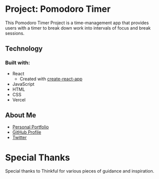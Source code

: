 # Project: Pomodoro Timer

This Pomodoro Timer Project is a time-management app that provides users with a timer to break down work into intervals of focus and break sessions.

## Technology

### Built with:

- React
  - Created with [create-react-app](https://github.com/facebook/create-react-app)
- JavaScript
- HTML
- CSS
- Vercel

## About Me

- [Personal Portfolio](https://stephenengineer.github.io/portfolio/)
- [GitHub Profile](https://github.com/stephenengineer)
- [Twitter](https://twitter.com/StephenTchaou)

# Special Thanks

Special thanks to Thinkful for various pieces of guidance and inspiration.
